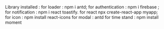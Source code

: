 Library installed :
for loader : npm i antd;
for authentication : npm i firebase ;
for notification : npm i  react toastify.
for react npx create-react-app myapp;
for icon : npm install react-icons
for modal : antd
for time stand : npm install moment


